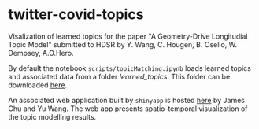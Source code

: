 # twitter-covid-topics
Visalization of learned topics for the paper "A Geometry-Drive Longitudial Topic Model" submitted to HDSR by Y. Wang, C. Hougen, B. Oselio, W. Dempsey, A.O.Hero.

By default the notebook `scripts/topicMatching.ipynb` loads learned topics and associated data from a folder *learned_topics*. This folder can be downloaded [here](https://www.dropbox.com/sh/kd9a0zptteq8vun/AAAHVGEFfz5Ko3_0g1RqLOLQa?dl=0). 

An associated web application built by `shinyapp` is hosted [here](https://wayneyw.shinyapps.io/mrf_smooth_map_app/?_ga=2.193982824.491438872.1614044067-1870480178.1613069761) by James Chu and Yu Wang. The web app presents spatio-temporal visualization of the topic modelling results.
